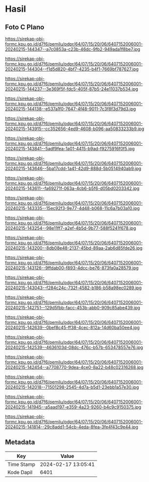 # Hasil

## Foto C Plano

https://sirekap-obj-formc.kpu.go.id/d7f6/pemilu/pdpr/64/07/15/20/06/6407152006001-20240215-144347--a7c0853a-c23b-46dc-9fb2-949ada1f8be7.jpg

https://sirekap-obj-formc.kpu.go.id/d7f6/pemilu/pdpr/64/07/15/20/06/6407152006001-20240215-144304--f1d5d820-4bf7-4235-b4f1-7669bf787627.jpg

https://sirekap-obj-formc.kpu.go.id/d7f6/pemilu/pdpr/64/07/15/20/06/6407152006001-20240215-144237--3e369f5f-fdc5-405f-87b5-24e11037b534.jpg

https://sirekap-obj-formc.kpu.go.id/d7f6/pemilu/pdpr/64/07/15/20/06/6407152006001-20240215-144138--e537a1f0-7647-4f48-9011-7c3f8f3d79d3.jpg

https://sirekap-obj-formc.kpu.go.id/d7f6/pemilu/pdpr/64/07/15/20/06/6407152006001-20240215-143915--cc352656-4ed9-4608-b096-aa50833233b9.jpg

https://sirekap-obj-formc.kpu.go.id/d7f6/pemilu/pdpr/64/07/15/20/06/6407152006001-20240215-143841--5adf9fea-1a01-4415-b9ad-f9275916f0f5.jpg

https://sirekap-obj-formc.kpu.go.id/d7f6/pemilu/pdpr/64/07/15/20/06/6407152006001-20240215-143646--5ba17cdd-1a41-42d9-888d-5b0514940ab9.jpg

https://sirekap-obj-formc.kpu.go.id/d7f6/pemilu/pdpr/64/07/15/20/06/6407152006001-20240215-143611--fa69271f-063a-4cb6-b5f6-d05bd0203342.jpg

https://sirekap-obj-formc.kpu.go.id/d7f6/pemilu/pdpr/64/07/15/20/06/6407152006001-20240215-143335--15ec92f3-9e77-4d48-b068-11c6a7b03a10.jpg

https://sirekap-obj-formc.kpu.go.id/d7f6/pemilu/pdpr/64/07/15/20/06/6407152006001-20240215-143254--98e11ff7-a2ef-4b5d-9b77-588f5241f678.jpg

https://sirekap-obj-formc.kpu.go.id/d7f6/pemilu/pdpr/64/07/15/20/06/6407152006001-20240215-143200--8db08e48-2137-45bd-89aa-2ab6d85fde26.jpg

https://sirekap-obj-formc.kpu.go.id/d7f6/pemilu/pdpr/64/07/15/20/06/6407152006001-20240215-143126--9ffdab00-f893-4dcc-be76-873fa0a28579.jpg

https://sirekap-obj-formc.kpu.go.id/d7f6/pemilu/pdpr/64/07/15/20/06/6407152006001-20240215-143043--f284c24c-732f-4582-b186-b58a98ec0289.jpg

https://sirekap-obj-formc.kpu.go.id/d7f6/pemilu/pdpr/64/07/15/20/06/6407152006001-20240215-142751--129d5fbb-facc-453b-abb0-909c85abe439.jpg

https://sirekap-obj-formc.kpu.go.id/d7f6/pemilu/pdpr/64/07/15/20/06/6407152006001-20240215-142639--0bef8c45-ff38-4cec-812a-14d60ba50ee4.jpg

https://sirekap-obj-formc.kpu.go.id/d7f6/pemilu/pdpr/64/07/15/20/06/6407152006001-20240215-142539--4636103d-08dc-476c-b57b-653478557e76.jpg

https://sirekap-obj-formc.kpu.go.id/d7f6/pemilu/pdpr/64/07/15/20/06/6407152006001-20240215-142454--a7708770-9dea-4ce0-8a22-b48c02316268.jpg

https://sirekap-obj-formc.kpu.go.id/d7f6/pemilu/pdpr/64/07/15/20/06/6407152006001-20240215-142018--71501298-2545-4d7a-b5d1-23ebb1a57e30.jpg

https://sirekap-obj-formc.kpu.go.id/d7f6/pemilu/pdpr/64/07/15/20/06/6407152006001-20240215-141945--a5aad197-e359-4a23-9260-b4c9c9150375.jpg

https://sirekap-obj-formc.kpu.go.id/d7f6/pemilu/pdpr/64/07/15/20/06/6407152006001-20240215-141814--29c8add1-54cb-4eda-8fea-3fe4f43c9e44.jpg


## Metadata

| Key        | Value               |
| ---------- | ------------------- |
| Time Stamp | 2024-02-17 13:05:41 |
| Kode Dapil | 6401                |



